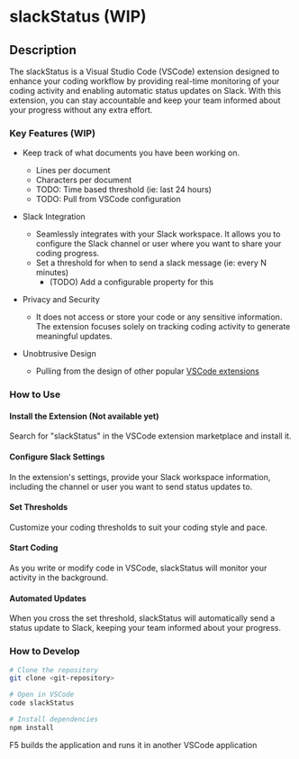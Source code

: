 # slackStatus (WIP)

## Description

The slackStatus is a Visual Studio Code (VSCode) extension designed to enhance your coding workflow by providing real-time monitoring of your coding activity and enabling automatic status updates on Slack. With this extension, you can stay accountable and keep your team informed about your progress without any extra effort.

### Key Features (WIP)

* Keep track of what documents you have been working on.
  * Lines per document
  * Characters per document
  * TODO: Time based threshold (ie: last 24 hours)
  * TODO: Pull from VSCode configuration

* Slack Integration
  * Seamlessly integrates with your Slack workspace. It allows you to configure the Slack channel or user where you want to share your coding progress.
  * Set a threshold for when to send a slack message (ie: every N minutes)
    * (TODO) Add a configurable property for this

* Privacy and Security
  * It does not access or store your code or any sensitive information. The extension focuses solely on tracking coding activity to generate meaningful updates.

* Unobtrusive Design
  * Pulling from the design of other popular [VSCode extensions](https://github.com/iCrawl/discord-vscode)

### How to Use

#### Install the Extension (Not available yet)

Search for "slackStatus" in the VSCode extension marketplace and install it.

#### Configure Slack Settings

In the extension's settings, provide your Slack workspace information, including the channel or user you want to send status updates to.

#### Set Thresholds

Customize your coding thresholds to suit your coding style and pace.

#### Start Coding

As you write or modify code in VSCode, slackStatus will monitor your activity in the background.

#### Automated Updates

When you cross the set threshold, slackStatus will automatically send a status update to Slack, keeping your team informed about your progress.

### How to Develop

```bash
# Clone the repository
git clone <git-repository>
```

```bash
# Open in VSCode
code slackStatus
```

```bash
# Install dependencies
npm install
```

F5 builds the application and runs it in another VSCode application
